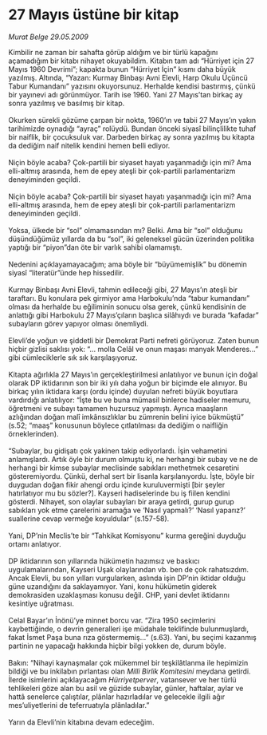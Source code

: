 # 27 Mayıs üstüne bir kitap

*Murat Belge 29.05.2009*

<div class="taraf_structure_2col_1zq">
<div class="margen_n">



 <p>Kimbilir ne zaman bir sahafta görüp aldığım ve bir türlü kapağını açamadığım bir kitabı nihayet okuyabildim. Kitabın tam adı “Hürriyet için 27 Mayıs 1960 Devrimi”; kapakta bunun “Hürriyet İçin” kısmı daha büyük yazılmış. Altında, “Yazan: Kurmay Binbaşı Avni Elevli, Harp Okulu Üçüncü Tabur Kumandanı” yazısını okuyorsunuz. Herhalde kendisi bastırmış, çünkü bir yayınevi adı görünmüyor. Tarih ise 1960. Yani 27 Mayıs’tan birkaç ay sonra yazılmış ve basılmış bir kitap. <br/><br/>Okurken sürekli gözüme çarpan bir nokta, 1960’ın ve tabii 27 Mayıs’ın yakın tarihimizde oynadığı “ayraç” rolüydü. Bundan önceki siyasî bilinçlilikte tuhaf bir naiflik, bir çocuksuluk var. Darbeden birkaç ay sonra yazılmış bu kitapta da dediğim naif nitelik kendini hemen belli ediyor. <br/><br/>Niçin böyle acaba? Çok-partili bir siyaset hayatı yaşanmadığı için mi? Ama elli-altmış arasında, hem de epey ateşli bir çok-partili parlamentarizm deneyiminden geçildi. <br/><br/>Niçin böyle acaba? Çok-partili bir siyaset hayatı yaşanmadığı için mi? Ama elli-altmış arasında, hem de epey ateşli bir çok-partili parlamentarizm deneyiminden geçildi. <br/><br/>Yoksa, ülkede bir “sol” olmamasından mı? Belki. Ama bir “sol” olduğunu düşündüğümüz yıllarda da bu “sol”, iki geleneksel gücün üzerinden politika yaptığı bir “piyon”dan öte bir varlık sahibi olamamıştı. <br/><br/>Nedenini açıklayamayacağım; ama böyle bir “büyümemişlik” bu dönemin siyasî “literatür”ünde hep hissedilir. <br/><br/>Kurmay Binbaşı Avni Elevli, tahmin edileceği gibi, 27 Mayıs’ın ateşli bir taraftarı. Bu konulara pek girmiyor ama Harbokulu’nda “tabur kumandanı” olması da herhalde bu eğiliminin sonucu olsa gerek, çünkü kendisinin de anlattığı gibi Harbokulu 27 Mayıs’çıların başlıca silâhıydı ve burada “kafadar” subayların görev yapıyor olması önemliydi. <br/><br/>Elevli’de yoğun ve şiddetli bir Demokrat Parti nefreti görüyoruz. Zaten bunun hiçbir gizlisi saklısı yok: “... molla Celâl ve onun maşası manyak Menderes...” gibi cümleciklerle sık sık karşılaşıyoruz. <br/><br/>Kitapta ağırlıkla 27 Mayıs’ın gerçekleştirilmesi anlatılıyor ve bunun için doğal olarak DP iktidarının son bir iki yılı daha yoğun bir biçimde ele alınıyor. Bu birkaç yılın iktidara karşı (ordu içinde) duyulan nefreti büyük boyutlara vardırdığı anlatılıyor: “İşte bu ve buna mümasil binlerce hadiseler memuru, öğretmeni ve subayı tamamen huzursuz yapmıştı. Ayrıca maaşların azlığından doğan malî imkânsızlıklar bu zümrenin belini iyice bükmüştü” (s.52; “maaş” konusunun böylece çıtlatılması da dediğim o naifliğin örneklerinden). <br/><br/>“Subaylar, bu gidişatı çok yakinen takip ediyorlardı. İşin vehametini anlamışlardı. Artık öyle bir durum olmuştu ki, ne herhangi bir subay ve ne de herhangi bir kimse subaylar meclisinde sabıkları methetmek cesaretini gösteremiyordu. Çünkü, derhal sert bir lisanla karşılanıyordu. İşte, böyle bir duygudan doğan fikir ahengi ordu içinde kuruluvermişti [bir şeyler hatırlatıyor mu bu sözler?]. Kayseri hadiselerinde bu iş fiilen kendini gösterdi. Nihayet, son olaylar subayları bir araya getirdi, gurup gurup sabıkları yok etme çarelerini aramağa ve ‘Nasıl yapmalı?’ ‘Nasıl yaparız?’ suallerine cevap vermeğe koyuldular” (s.157-58). <br/><br/>Yani, DP’nin Meclis’te bir “Tahkikat Komisyonu” kurma gereğini duyduğu ortamı anlatıyor. <br/><br/>DP iktidarının son yıllarında hükümetin hazımsız ve baskıcı uygulamalarından, Kayseri Uşak olaylarından vb. ben de çok rahatsızdım. Ancak Elevli, bu son yılları vurgularken, aslında işin DP’nin iktidar olduğu güne uzandığını da saklayamıyor. Yani, konu hükümetin giderek demokrasiden uzaklaşması konusu değil. CHP, yani devlet iktidarını kesintiye uğratması. <br/><br/>Celal Bayar’ın İnönü’ye minnet borcu var. “Zira 1950 seçimlerini kaybettiğinde, o devrin generalleri işe müdahale teklifinde bulunmuşlardı, fakat İsmet Paşa buna rıza göstermemiş...” (s.63). Yani, bu seçimi kazanmış partinin ne yapacağı hakkında hiçbir bilgi yokken de, durum böyle. <br/><br/>Bakın: “Nihayi kaynaşmalar çok mükemmel bir teşkilâtlanma ile hepimizin bildiği ve bu inkilabın pırlantası olan <i>Milli Birlik Komitesini</i> meydana getirdi. İlerde isimlerini açıklayacağım <i>Hürriyetperver</i>, vatansever ve her türlü tehlikeleri göze alan bu asil ve güzide subaylar, günler, haftalar, aylar ve hattâ senelerce çalıştılar, plânlar hazırladılar ve gelecekle ilgili ağır mes’uliyetlerini de teferruatıyla plânladılar.” <br/><br/>Yarın da Elevli’nin kitabına devam edeceğim.</p>
<br/>
<br/>
<br/>



<br/>


<div id="taraf_not">
</div>

</div>


</div>

